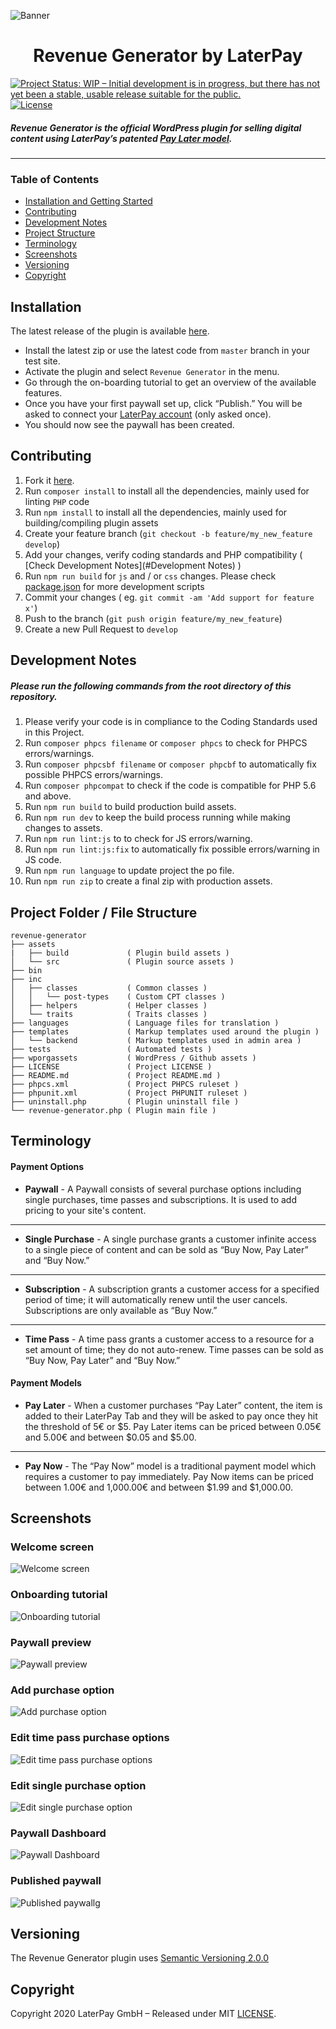 ![Banner](./wporgassets/banner-1544x500.png)

<h1 align="center"> Revenue Generator by LaterPay </h1>

[![Project Status: WIP – Initial development is in progress, but there has not yet been a stable, usable release suitable for the public.](https://www.repostatus.org/badges/latest/wip.svg)](https://www.repostatus.org/#wip)
[![License](https://img.shields.io/github/license/laterpay/revenue-generator)](https://github.com/laterpay/revenue-generator/blob/master/LICENSE)

##### Revenue Generator is the official WordPress plugin for selling digital content using LaterPay’s patented [Pay Later model](https://www.laterpay.net/blog/how-to-laterpay-dos-and-donts-from-8-years-expertise).
<hr/>

### Table of Contents

- [Installation and Getting Started](#installation)
- [Contributing](#contributing)
- [Development Notes](#development-notes)
- [Project Structure](#project-folder--file-structure)
- [Terminology](#terminology)
- [Screenshots](#screenshots)
- [Versioning](#versioning)
- [Copyright](#copyright)

## Installation

The latest release of the plugin is available [here](https://github.com/laterpay/revenue-generator/releases/latest).

- Install the latest zip or use the latest code from `master` branch in your test site.
- Activate the plugin and select `Revenue Generator` in the menu.
- Go through the on-boarding tutorial to get an overview of the available features.
- Once you have your first paywall set up, click “Publish.” You will be asked to connect your [LaterPay account](http://laterpay.net/) (only asked once).
- You should now see the paywall has been created.

## Contributing

1. Fork it [here](https://github.com/laterpay/revenue-generator/fork).
2. Run `composer install` to install all the dependencies, mainly used for linting `PHP` code
3. Run `npm install` to install all the dependencies, mainly used for building/compiling plugin assets
4. Create your feature branch (`git checkout -b feature/my_new_feature develop`)
5. Add your changes, verify coding standards and PHP compatibility ( [Check Development Notes](#Development Notes) )
6. Run `npm run build` for `js` and / or `css` changes. Please check [package.json](package.json) for more development scripts
7. Commit your changes ( eg. `git commit -am 'Add support for feature x'`)
8. Push to the branch (`git push origin feature/my_new_feature`)
9. Create a new Pull Request to `develop`

## Development Notes

##### Please run the following commands from the root directory of this repository.

1. Please verify your code is in compliance to the Coding Standards used in this Project.
2. Run `composer phpcs filename` or `composer phpcs` to check for PHPCS errors/warnings.
3. Run `composer phpcsbf filename` or `composer phpcbf` to automatically fix possible PHPCS errors/warnings.
4. Run `composer phpcompat` to check if the code is compatible for PHP 5.6 and above.
5. Run `npm run build` to build production build assets.
6. Run `npm run dev` to keep the build process running while making changes to assets.
7. Run `npm run lint:js` to to check for JS errors/warning.
8. Run `npm run lint:js:fix` to automatically fix possible errors/warning in JS code.
9. Run `npm run language` to update project the po file.
10. Run `npm run zip` to create a final zip with production assets.

## Project Folder / File Structure

```text
revenue-generator
├── assets
|   ├── build             ( Plugin build assets )
│   └── src               ( Plugin source assets )
├── bin
├── inc
│   ├── classes           ( Common classes )
│   │   └── post-types    ( Custom CPT classes )
│   ├── helpers           ( Helper classes )
│   └── traits            ( Traits classes )
├── languages             ( Language files for translation )
├── templates             ( Markup templates used around the plugin )
│   └── backend           ( Markup templates used in admin area )
├── tests                 ( Automated tests )
├── wporgassets           ( WordPress / Github assets )
├── LICENSE               ( Project LICENSE )
├── README.md             ( Project README.md )
├── phpcs.xml             ( Project PHPCS ruleset )
├── phpunit.xml           ( Project PHPUNIT ruleset )
├── uninstall.php         ( Plugin uninstall file )
└── revenue-generator.php ( Plugin main file )
```

## Terminology

#### Payment Options

- **Paywall** - A Paywall consists of several purchase options including single purchases, time passes and subscriptions. It is used to add pricing to your site's content.
<hr/>

- **Single Purchase** - A single purchase grants a customer infinite access to a single piece of content and can be sold as “Buy Now, Pay Later” and “Buy Now.”
<hr/>

- **Subscription** - A subscription grants a customer access for a specified period of time; it will automatically renew until the user cancels. Subscriptions are only available as “Buy Now.”
<hr/>

- **Time Pass** - A time pass grants a customer access to a resource for a set amount of time; they do not auto-renew. Time passes can be sold as “Buy Now, Pay Later” and “Buy Now.”

#### Payment Models

- **Pay Later** - When a customer purchases “Pay Later” content, the item is added to their LaterPay Tab and they will be asked to pay once they hit the threshold of 5€ or $5. Pay Later items can be priced between 0.05€ and 5.00€ and between $0.05 and $5.00.
<hr/>

- **Pay Now** - The “Pay Now” model is a traditional payment model which requires a customer to pay immediately. Pay Now items can be priced between 1.00€ and 1,000.00€ and between $1.99 and $1,000.00.

## Screenshots ##

### Welcome screen

![Welcome screen](./wporgassets/screenshot_1.png)

### Onboarding tutorial

![Onboarding tutorial](./wporgassets/screenshot_2.png)

### Paywall preview

![Paywall preview](./wporgassets/screenshot_3.png)

### Add purchase option

![Add purchase option](./wporgassets/screenshot_4.png)

### Edit time pass purchase options

![Edit time pass purchase options](./wporgassets/screenshot_5.png)

### Edit single purchase option

![Edit single purchase option](./wporgassets/screenshot_6.png)

### Paywall Dashboard

![Paywall Dashboard](./wporgassets/screenshot_7.png)

### Published paywall

![Published paywallg](./wporgassets/screenshot_8.png)

## Versioning

The Revenue Generator plugin uses [Semantic Versioning 2.0.0](http://semver.org)

## Copyright

Copyright 2020 LaterPay GmbH – Released under MIT [LICENSE](LICENSE).
